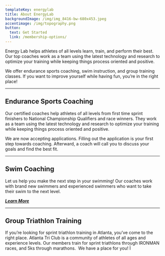 ```yaml
---
templateKey: energylab
title: About EnergyLab
backgroundImage: /img/img_8416-bw-680x453.jpeg
accentimage: /img/topography.png
button:
  text: Get Started
  link: /membership-options/
---
```

Energy Lab helps athletes of all levels learn, train, and perform their best. Our top coaches work as a team using the latest technology and research to optimize your training while keeping things process oriented and positive.

We offer endurance sports coaching, swim instruction, and group training classes. If you want to improve yourself while having fun, you’re in the right place!

- - -

## Endurance Sports Coaching

Our certified coaches help athletes of all levels from first time sprint finishers to National Championship Qualifiers and race winners. They work as a team using the latest technology and research to optimize your training while keeping things process oriented and positive.

We are now accepting applications. Filling out the application is your first step towards coaching. Afterward, a coach will call you to discuss your goals and find the best fit.

- - -

## Swim Coaching

Let us help you make the next step in your swimming! Our coaches work with brand new swimmers and experienced swimmers who want to take their swim to the next level.

***[Learn More](https://docs.google.com/forms/d/e/1FAIpQLSfG8sM7GW8s1hiPHwWu9uRNx52CHsY6rRzWPwKngRGHGT2GvA/viewform)***

- - -

## Group Triathlon Training

If you’re looking for sprint triathlon training in Atlanta, you’ve come to the right place. Atlanta Tri Club is a community of athletes of all ages and experience levels. Our members train for sprint triathlons through IRONMAN races, and 5ks through marathons.  We have a place for you! Ï